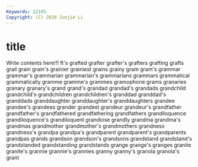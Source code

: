 ```yaml
---
Keywords: 12105
Copyright: (C) 2020 Junjie Li
---
```


# title

Write contents here!!!
ft's 
grafted
grafter 
grafter's 
grafters 
grafting 
grafts 
grail 
grain 
grain's 
grainier 
grainiest
grains 
grainy 
gram 
gram's 
grammar 
grammar's 
grammarian 
grammarian's 
grammarians 
grammars
grammatical 
grammatically 
gramme 
gramme's 
grammes 
gramophone 
grams 
granaries 
granary 
granary's
grand 
grand's 
grandad 
grandad's 
grandads 
grandchild 
grandchild's 
grandchildren 
grandchildren's 
granddad
granddad's 
granddads 
granddaughter 
granddaughter's 
granddaughters 
grandee 
grandee's 
grandees 
grander 
grandest
grandeur 
grandeur's 
grandfather 
grandfather's 
grandfathered 
grandfathering 
grandfathers 
grandiloquence 
grandiloquence's 
grandiloquent
grandiose 
grandly 
grandma 
grandma's 
grandmas 
grandmother 
grandmother's 
grandmothers 
grandness 
grandness's
grandpa 
grandpa's 
grandparent 
grandparent's 
grandparents 
grandpas 
grands 
grandson 
grandson's 
grandsons
grandstand 
grandstand's 
grandstanded 
grandstanding 
grandstands 
grange 
grange's 
granges 
granite 
granite's
grannie 
grannie's 
grannies 
granny 
granny's 
granola 
granola's 
grant 
